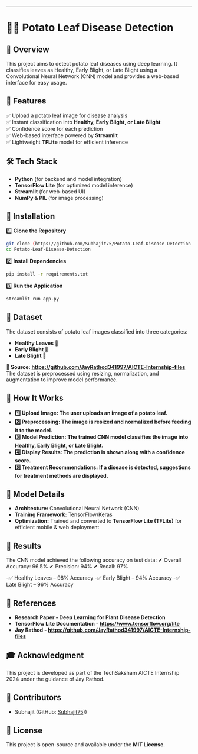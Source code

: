 

---

# 🥔🥬 Potato Leaf Disease Detection  

## 🌟 Overview  
This project aims to detect potato leaf diseases using deep learning. It classifies leaves as Healthy, Early Blight, or Late Blight using a Convolutional Neural Network (CNN) model and provides a web-based interface for easy usage.

## 📌 Features  
✅ Upload a potato leaf image for disease analysis  
✅ Instant classification into **Healthy, Early Blight, or Late Blight**  
✅ Confidence score for each prediction  
✅ Web-based interface powered by **Streamlit**  
✅ Lightweight **TFLite** model for efficient inference  

## 🛠️ Tech Stack  
- **Python** (for backend and model integration)  
- **TensorFlow Lite** (for optimized model inference)  
- **Streamlit** (for web-based UI)  
- **NumPy & PIL** (for image processing)  

## 🚀 Installation  

1️⃣ **Clone the Repository**  
```sh
git clone (https://github.com/Subhajit75/Potato-Leaf-Disease-Detection-.git)
cd Potato-Leaf-Disease-Detection
```
  
2️⃣ **Install Dependencies**  
```sh
pip install -r requirements.txt
```

3️⃣ **Run the Application**  
```sh
streamlit run app.py
```

## 📁 Dataset  
The dataset consists of potato leaf images classified into three categories:  
- **Healthy Leaves 🌱**
- **Early Blight 🍂**
- **Late Blight 🍁** 

**📌 Source: https://github.com/JayRathod341997/AICTE-Internship-files**
The dataset is preprocessed using resizing, normalization, and augmentation to improve model performance.

## 📖 How It Works
- **1️⃣ Upload Image: The user uploads an image of a potato leaf.**
- **2️⃣ Preprocessing: The image is resized and normalized before feeding it to the model.**
- **3️⃣ Model Prediction: The trained CNN model classifies the image into Healthy, Early Blight, or Late Blight.**
- **4️⃣ Display Results: The prediction is shown along with a confidence score.**
- **5️⃣ Treatment Recommendations: If a disease is detected, suggestions for treatment methods are displayed.**

## 📖 Model Details  
- **Architecture:** Convolutional Neural Network (CNN)  
- **Training Framework:** TensorFlow/Keras  
- **Optimization:** Trained and converted to **TensorFlow Lite (TFLite)** for efficient mobile & web deployment  

## 🔬 Results
The CNN model achieved the following accuracy on test data:
✔ Overall Accuracy: 96.5%
✔ Precision: 94%
✔ Recall: 97%

-✅ Healthy Leaves – 98% Accuracy
-✅ Early Blight – 94% Accuracy
-✅ Late Blight – 96% Accuracy

## 🔗 References
- **Research Paper - Deep Learning for Plant Disease Detection**
- **TensorFlow Lite Documentation - https://www.tensorflow.org/lite**
- **Jay Rathod - https://github.com/JayRathod341997/AICTE-Internship-files**

## 🎓 Acknowledgment
This project is developed as part of the TechSaksham AICTE Internship 2024 under the guidance of Jay Rathod.

## 🤝 Contributors  
- Subhajit  (GitHub: [Subhajit75](https://github.com/Subhajit75)))  

## 📜 License  
This project is open-source and available under the **MIT License**.  


